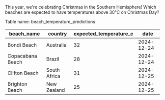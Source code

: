 This year, we're celebrating Christmas in the Southern Hemisphere! Which beaches are expected to have temperatures above 30°C on Christmas Day?

Table name: beach_temperature_predictions

<table class="chakra-table css-5605sr"><thead class="css-0"><tr class="css-0"><th class="css-19iw99a">beach_name</th><th class="css-19iw99a">country</th><th class="css-19iw99a">expected_temperature_c</th><th class="css-19iw99a">date</th></tr></thead><tbody class="css-0"><tr class="css-0"><td class="css-x7usx6">Bondi Beach</td><td class="css-x7usx6">Australia</td><td class="css-x7usx6">32</td><td class="css-x7usx6">2024-12-24</td></tr><tr class="css-0"><td class="css-x7usx6">Copacabana Beach</td><td class="css-x7usx6">Brazil</td><td class="css-x7usx6">28</td><td class="css-x7usx6">2024-12-24</td></tr><tr class="css-0"><td class="css-x7usx6">Clifton Beach</td><td class="css-x7usx6">South Africa</td><td class="css-x7usx6">31</td><td class="css-x7usx6">2024-12-25</td></tr><tr class="css-0"><td class="css-x7usx6">Brighton Beach</td><td class="css-x7usx6">New Zealand</td><td class="css-x7usx6">25</td><td class="css-x7usx6">2024-12-25</td></tr></tbody></table>